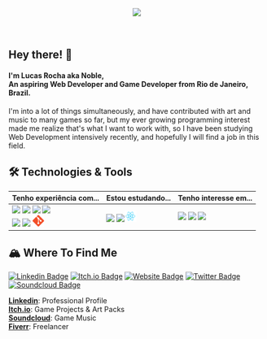 
<p align="center">
  <img src="https://user-images.githubusercontent.com/78228526/136672537-14352cdc-2bcd-48aa-ba9a-5e37b1e1ddb8.png"/></p>
<br>

## Hey there! 👋

<h4>I'm <b>Lucas Rocha</b> aka <b>Noble</b>,<br>
An aspiring Web Developer and Game Developer from Rio de Janeiro, Brazil.<br></h4>

I'm into a lot of things simultaneously, and have contributed with art and music to many games so far, but my ever growing programming interest made me realize that's what I want to work with, so I have been studying Web Development intensively recently, and hopefully I will find a job in this field.

## 🛠️ Technologies & Tools

|    Tenho experiência com...   |    Estou estudando...    |    Tenho interesse em...  |
| ------------------- | ------------------- | ------------------- |
|  <code><img src="https://user-images.githubusercontent.com/78228526/136673526-557590ab-e5e6-4770-aa9f-c2014466ae53.png" width=23/></code> <code><img src="https://user-images.githubusercontent.com/78228526/136673531-00f2765a-643d-49eb-a483-7c662d99b8ec.png" width=23/></code> <code><img src="https://user-images.githubusercontent.com/78228526/136673415-5212d5b5-f118-4cf7-863d-4a0606f6d1e5.png" width=23/></code> <code><img src="https://user-images.githubusercontent.com/78228526/136674315-bb577e67-a9ef-41b9-aedb-b97c498ee4c9.png" width=23/></code> <br> <code><img src="https://upload.wikimedia.org/wikipedia/commons/thumb/6/6a/Godot_icon.svg/2048px-Godot_icon.svg.png" width=23/></code> <code><img src="https://user-images.githubusercontent.com/78228526/136673488-71e0c65b-c4b8-42aa-9a6a-c0cbd9af6b9d.png" width=23/></code> <code><img src="https://raw.githubusercontent.com/devicons/devicon/master/icons/git/git-original.svg" width=23/></code> |  <code><img src="https://upload.wikimedia.org/wikipedia/commons/thumb/c/cf/Lua-Logo.svg/1200px-Lua-Logo.svg.png" width=23/></code> <code><img src="https://cdn.iconscout.com/icon/free/png-256/xml-file-2330558-1950399.png" width=23/></code><code><img src="https://raw.githubusercontent.com/github/explore/80688e429a7d4ef2fca1e82350fe8e3517d3494d/topics/react/react.png" width=23/></code> | <code><img src="https://upload.wikimedia.org/wikipedia/commons/thumb/c/cf/Angular_full_color_logo.svg/250px-Angular_full_color_logo.svg.png" width=23/></code> <code><img src="https://bignerdranch.com/wp-content/uploads/2020/10/1200px-Vue.js_Logo_2.svg_.png" width=23/></code> <code><img src="https://cdn.icon-icons.com/icons2/2699/PNG/512/elixir_lang_logo_icon_169207.png" width=23/></code>|




## 🏔️ Where To Find Me

[![Linkedin Badge](https://img.shields.io/badge/-Linkedin-0e76a8?style=for-the-badge&logo=Linkedin&logoColor=white)](https://linkedin.com/in/lucrocha2) [![Itch.io Badge](https://img.shields.io/badge/-Itchio-FA5C5C?style=for-the-badge&logo=Itch.io&logoColor=white)](https://nobelven.itch.io/) [![Website Badge](https://img.shields.io/badge/-Website-13448F?style=for-the-badge&logo=google-chrome&logoColor=white)](https://nobelven.itch.io/) [![Twitter Badge](https://img.shields.io/badge/-Twitter-00acee?style=for-the-badge&logo=Twitter&logoColor=white)](https://twitter.com/nobelven) [![Soundcloud Badge](https://img.shields.io/badge/-Soundcloud-FF3300?style=for-the-badge&logo=SoundCloud&logoColor=white)](https://soundcloud.com/nobelven)

**[Linkedin](https://www.linkedin.com/in/lucrocha2/)**: Professional Profile<br>
**[Itch.io](https://nobelven.itch.io/)**: Game Projects & Art Packs<br>
**[Soundcloud](https://soundcloud.com/nobelven)**: Game Music<br>
**[Fiverr](https://www.fiverr.com/nobelven)**: Freelancer
